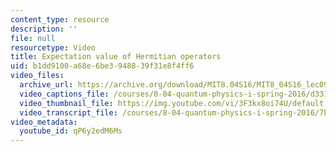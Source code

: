 ```yaml
---
content_type: resource
description: ''
file: null
resourcetype: Video
title: Expectation value of Hermitian operators
uid: b1dd9100-a68e-6be3-9488-39f31e8f4ff6
video_files:
  archive_url: https://archive.org/download/MIT8.04S16/MIT8_04S16_lec09_s1_300k.mp4
  video_captions_file: /courses/8-04-quantum-physics-i-spring-2016/d33144165afd5159a281d41187b74fc0_qP6y2edM6Ms.vtt
  video_thumbnail_file: https://img.youtube.com/vi/3F3kx8oi74U/default.jpg
  video_transcript_file: /courses/8-04-quantum-physics-i-spring-2016/7bc6f94c1c8274a4051f3a15df267376_qP6y2edM6Ms.pdf
video_metadata:
  youtube_id: qP6y2edM6Ms
---
```

